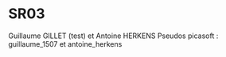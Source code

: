 # SR03



Guillaume GILLET (test) et  Antoine HERKENS
Pseudos picasoft : guillaume_1507 et antoine_herkens
